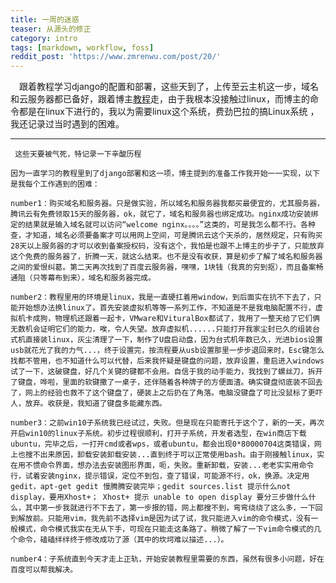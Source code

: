 ```yaml
---
title: 一周的迷惑
teaser: 从源头的修正
category: intro
tags: [markdown, workflow, foss]
reddit_post: 'https://www.zmrenwu.com/post/20/'
---
```


&ensp;&ensp;跟着教程学习django的配置和部署，这些天到了，上传至云主机这一步，域名和云服务器都已备好，跟着博主[教程](https://www.zmrenwu.com/post/20/)走，由于我根本没接触过linux，而博主的命令都是在linux下进行的，我以为需要linux这个系统，费劲巴拉的搞Linux系统
，我还记录过当时遇到的困难。

------------------------------

     这些天要被气死，特记录一下辛酸历程
     
    因为一直学习的教程里到了django部署和这一项，博主提到的准备工作我开始一一实现，以下是我每个工作遇到的困难：
    
    number1：购买域名和服务器。只是做实验，所以域名和服务器我都买最便宜的，尤其服务器，腾讯云有免费领取15天的服务器，ok，就它了，域名和服务器也绑定成功。nginx成功安装绑定的结果就是输入域名就可以访问“welcome nginx。。。。”这类的，可是我怎么都不行。各种查，才知道，域名必须要备案才可以用网上空间，可是腾讯云这个天杀的，居然规定，只有购买28天以上服务器的才可以收到备案授权码，没有这个，我怕是也跟不上博主的步子了，只能放弃这个免费的服务器了，折腾一天，就这么结束。也不是没有收获，算是初步了解了域名和服务器之间的爱恨纠葛。第二天再次找到了百度云服务器，嘿嘿，1块钱（我真的穷到抠），而且备案畅通阻（只等幕布到来），域名和服务器完成。
    
    number2：教程里用的环境是linux，我是一直硬扛着用window，到后面实在抗不下去了，只能开始想办法换linux了。首先安装虚拟机等等一系列工作，不知道是不是我电脑配置不行，虚拟机卡成狗，物理机还跟着一起卡，VMware和VituralBox都试了，我用了一整天给了它们俩无数机会证明它们的能力，唉，令人失望。放弃虚拟机......只能打开我家尘封已久的组装台式机直接装linux，灰尘清理了一下，制作了U盘启动盘，因为台式机年数已久，光进bios设置usb就花光了我的力气...，终于设置完，按流程要从usb设置那里一步步退回来时，Esc键怎么找都不管用，也不知道什么可以代替，后来我怀疑是键盘的问题，放弃设置，重启进入windows试了一下，这破键盘，好几个关键的键都不会用。自信于我的动手能力，我找到了螺丝刀，拆开了键盘，哗啦，里面的软键撒了一桌子，还伴随着各种牌子的方便面渣。确实键盘彻底装不回去了，网上的经验也救不了这个键盘了，硬装上之后扔在了角落。电脑没键盘了可比没鼠标了更吓人，放弃。收获是，我知道了键盘多能藏东西。
    
    number3：之前win10子系统我已经试过，失败。但是现在只能寄托于这个了，新的一天，再次开启win10的linux子系统。初步过程很顺利，打开子系统，开发者选型，在win商店下载ubuntu，完毕之后，一打开cmd或者wps，或者ubuntu，都会出现0*80000704这类错误，网上也搜不出来原因，卸载安装卸载安装...直到终于可以正常使用bash。由于刚接触linux，实在用不惯命令界面，想办法去安装图形界面，呃，失败。重新卸载，安装...老老实实用命令行，试着安装nginx，提示错误，定位不到包，查了错误，可能源不行，ok，换源。决定用gedit，apt-get gedit 慢腾腾安装完毕；gedit sources.list 提示什么not display，要用Xhost+； Xhost+ 提示 unable to open display 要分三步做什么什么，其中第一步我就进行不下去了，第一步报的错，网上都搜不到，弯弯绕绕了这么多，一下回到解放前。只能用vim，我先前不选择vim是因为试了试，我只能进入vim的命令模式，没有一般模式，命令模式我实在无从下手，可现在只能走这条路了。稍微了解了一下vim命令模式的几个命令，磕磕绊绊终于修改成功了源（其中的坎坷难以描述...）。
    
    number4：子系统直到今天才走上正轨，开始安装教程里需要的东西，虽然有很多小问题，好在百度可以帮我解决。
